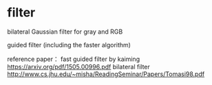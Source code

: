 # filter
bilateral Gaussian filter for gray and RGB

guided filter (including the faster algorithm)

reference paper：
fast guided filter by kaiming https://arxiv.org/pdf/1505.00996.pdf
bilateral filter http://www.cs.jhu.edu/~misha/ReadingSeminar/Papers/Tomasi98.pdf

